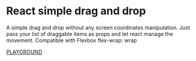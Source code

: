 # React simple drag and drop

A simple drag and drop without any screen coordinates manipulation. Just pass your list of draggable items as props and let react manage the movement. Compatible with Flexbox flex-wrap: wrap

[PLAYGROUND](https://react-kipgrf.stackblitz.io/)